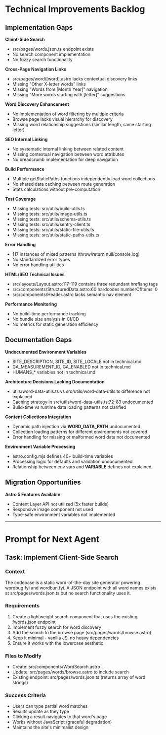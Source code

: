 # Technical Improvements Backlog

## Implementation Gaps

**Client-Side Search**
- src/pages/words.json.ts endpoint exists
- No search component implementation
- No fuzzy search functionality

**Cross-Page Navigation Links**
- src/pages/word/[word].astro lacks contextual discovery links
- Missing "Other X-letter words" links
- Missing "Words from [Month Year]" navigation
- Missing "More words starting with [letter]" suggestions

**Word Discovery Enhancement**
- No implementation of word filtering by multiple criteria
- Browse page lacks visual hierarchy for discovery
- Missing word relationship suggestions (similar length, same starting letter)

**SEO Internal Linking**
- No systematic internal linking between related content
- Missing contextual navigation between word attributes
- No breadcrumb implementation for deep navigation

**Build Performance**
- Multiple getStaticPaths functions independently load word collections
- No shared data caching between route generation
- Stats calculations without pre-computation

**Test Coverage**
- Missing tests: src/utils/build-utils.ts
- Missing tests: src/utils/image-utils.ts
- Missing tests: src/utils/schema-utils.ts
- Missing tests: src/utils/sentry-client.ts
- Missing tests: src/utils/static-file-utils.ts
- Missing tests: src/utils/static-paths-utils.ts

**Error Handling**
- 117 instances of mixed patterns (throw/return null/console.log)
- No standardized error types
- No error handling utilities

**HTML/SEO Technical Issues**
- src/layouts/Layout.astro:117-119 contains three redundant hreflang tags
- src/components/StructuredData.astro:60 hardcodes numberOfItems: 0
- src/components/Header.astro lacks semantic nav element

**Performance Monitoring**
- No build-time performance tracking
- No bundle size analysis in CI/CD
- No metrics for static generation efficiency

## Documentation Gaps

**Undocumented Environment Variables**
- SITE_DESCRIPTION, SITE_ID, SITE_LOCALE not in technical.md
- GA_MEASUREMENT_ID, GA_ENABLED not in technical.md
- HUMANS_* variables not in technical.md

**Architecture Decisions Lacking Documentation**
- utils/word-data-utils.ts vs src/utils/word-data-utils.ts difference not explained
- Caching strategy in src/utils/word-data-utils.ts:72-83 undocumented
- Build-time vs runtime data loading patterns not clarified

**Content Collections Integration**
- Dynamic path injection via __WORD_DATA_PATH__ undocumented
- Collection loading patterns for different environments not covered
- Error handling for missing or malformed word data not documented

**Environment Variable Processing**
- astro.config.mjs defines 40+ build-time variables
- Processing logic for defaults and validation undocumented
- Relationship between env vars and __VARIABLE__ defines not explained

## Migration Opportunities

**Astro 5 Features Available**
- Content Layer API not utilized (5x faster builds)
- Responsive image component not used
- Type-safe environment variables not implemented

---

# Prompt for Next Agent

## Task: Implement Client-Side Search

### Context
The codebase is a static word-of-the-day site generator powering wordbug.fyi and wordbun.fyi. A JSON endpoint with all word names exists at src/pages/words.json.ts but no search functionality uses it.

### Requirements
1. Create a lightweight search component that uses the existing /words.json endpoint
2. Implement fuzzy search for word discovery
3. Add the search to the browse page (src/pages/words/browse.astro)
4. Keep it minimal - vanilla JS, no heavy dependencies
5. Ensure it works with the lowercase aesthetic

### Files to Modify
- Create: src/components/WordSearch.astro
- Update: src/pages/words/browse.astro to include search
- Existing endpoint: src/pages/words.json.ts (returns array of word strings)

### Success Criteria
- Users can type partial word matches
- Results update as they type
- Clicking a result navigates to that word's page
- Works without JavaScript (graceful degradation)
- Maintains the site's minimalist design